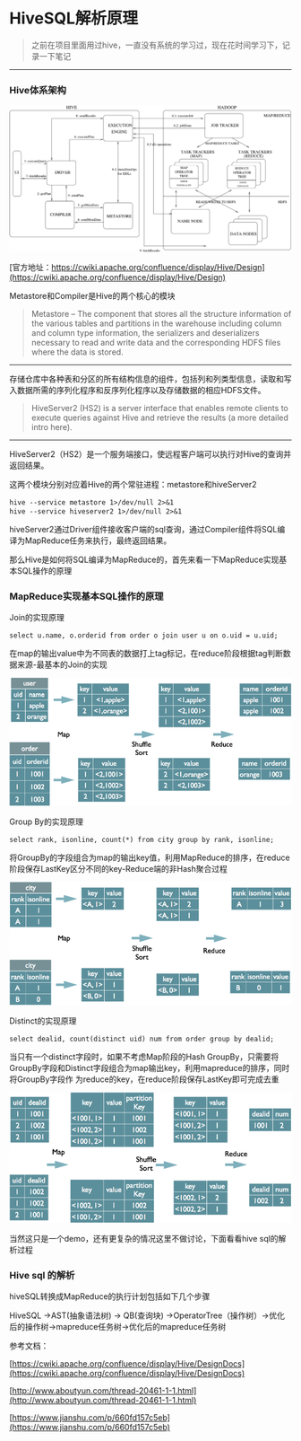 # HiveSQL解析原理

> 之前在项目里面用过hive，一直没有系统的学习过，现在花时间学习下，记录一下笔记
---

### Hive体系架构
![hive_architecture](image/system_architecture.png)

[官方地址：https://cwiki.apache.org/confluence/display/Hive/Design](https://cwiki.apache.org/confluence/display/Hive/Design)

Metastore和Compiler是Hive的两个核心的模块

> Metastore – The component that stores all the structure information of the various tables and partitions in the warehouse including column and column type information, the serializers and deserializers necessary to read and write data and the corresponding HDFS files where the data is stored.
---
存储仓库中各种表和分区的所有结构信息的组件，包括列和列类型信息，读取和写入数据所需的序列化程序和反序列化程序以及存储数据的相应HDFS文件。

> HiveServer2 (HS2) is a server interface that enables remote clients to execute queries against Hive and retrieve the results (a more detailed intro here). 
---
HiveServer2（HS2）是一个服务端接口，使远程客户端可以执行对Hive的查询并返回结果。

这两个模块分别对应着Hive的两个常驻进程：metastore和hiveServer2
``` 启动
hive --service metastore 1>/dev/null 2>&1
hive --service hiveserver2 1>/dev/null 2>&1
```

hiveServer2通过Driver组件接收客户端的sql查询，通过Compiler组件将SQL编译为MapReduce任务来执行，最终返回结果。

那么Hive是如何将SQL编译为MapReduce的，首先来看一下MapReduce实现基本SQL操作的原理

### MapReduce实现基本SQL操作的原理

Join的实现原理

``` join
select u.name, o.orderid from order o join user u on o.uid = u.uid;
```

在map的输出value中为不同表的数据打上tag标记，在reduce阶段根据tag判断数据来源-最基本的Join的实现

![join](image/join.png)

Group By的实现原理

``` groupby
select rank, isonline, count(*) from city group by rank, isonline;
```

将GroupBy的字段组合为map的输出key值，利用MapReduce的排序，在reduce阶段保存LastKey区分不同的key-Reduce端的非Hash聚合过程

![groupby](image/groupby.png)

Distinct的实现原理

``` distinct
select dealid, count(distinct uid) num from order group by dealid;
```
当只有一个distinct字段时，如果不考虑Map阶段的Hash GroupBy，只需要将GroupBy字段和Distinct字段组合为map输出key，利用mapreduce的排序，同时将GroupBy字段作 为reduce的key，在reduce阶段保存LastKey即可完成去重

![distinct](image/distinct.png)

当然这只是一个demo，还有更复杂的情况这里不做讨论，下面看看hive sql的解析过程

### Hive sql 的解析

hiveSQL转换成MapReduce的执行计划包括如下几个步骤

HiveSQL ->AST(抽象语法树) -> QB(查询块) ->OperatorTree（操作树）->优化后的操作树->mapreduce任务树->优化后的mapreduce任务树

参考文档：

[https://cwiki.apache.org/confluence/display/Hive/DesignDocs](https://cwiki.apache.org/confluence/display/Hive/DesignDocs)

[http://www.aboutyun.com/thread-20461-1-1.html](http://www.aboutyun.com/thread-20461-1-1.html)

[https://www.jianshu.com/p/660fd157c5eb](https://www.jianshu.com/p/660fd157c5eb)
